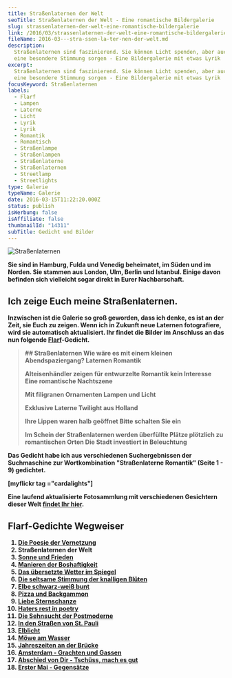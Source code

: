 ```yaml
---
title: Stra­ßen­la­ter­nen der Welt
seoTitle: Straßenlaternen der Welt - Eine romantische Bildergalerie
slug: strassenlaternen-der-welt-eine-romantische-bildergalerie
link: /2016/03/strassenlaternen-der-welt-eine-romantische-bildergalerie/
fileName: 2016-03---stra-ssen-la-ter-nen-der-welt.md
description:
  Straßenlaternen sind faszinierend. Sie können Licht spenden, aber auch für
  eine besondere Stimmung sorgen - Eine Bildergalerie mit etwas Lyrik
excerpt:
  Straßenlaternen sind faszinierend. Sie können Licht spenden, aber auch für
  eine besondere Stimmung sorgen - Eine Bildergalerie mit etwas Lyrik
focusKeyword: Straßenlaternen
labels:
  - Flarf
  - Lampen
  - Laterne
  - Licht
  - Lyrik
  - Lyrik
  - Romantik
  - Romantisch
  - Straßenlampe
  - Straßenlampen
  - Straßenlaterne
  - Straßenlaternen
  - Streetlamp
  - Streetlights
type: Galerie
typeName: Galerie
date: 2016-03-15T11:22:20.000Z
status: publish
isWerbung: false
isAffiliate: false
thumbnailId: "14311"
subTitle: Gedicht und Bilder
---
```


![Straßenlaternen](http://cardamonchai.com/wp-content/uploads/2016/03/17181970449_87b4bc5eac_z-640x427.jpg)

<strong>

Sie sind in Hamburg, Fulda und Venedig beheimatet, im Süden und im Norden. Sie
stammen aus London, Ulm, Berlin und Istanbul. Einige davon befinden sich
vielleicht sogar direkt in Eurer Nachbarschaft.

## Ich zeige Euch meine Straßenlaternen.

Inzwischen ist die Galerie so groß geworden, dass ich denke, es ist an der Zeit,
sie Euch zu zeigen. Wenn ich in Zukunft neue Laternen fotografiere, wird sie
automatisch aktualisiert. Ihr findet die Bilder im Anschluss an das nun folgende
<a href="http://cardamonchai.com/2016/03/flarf-inspiration-aus-dem-internet-die-poesie-der-vernetzung/">Flarf</a>-Gedicht.

<blockquote>
## Straßenlaternen
Wie wäre es mit einem kleinen Abendspaziergang?
Laternen Romantik

Alteisenhändler zeigen für entwurzelte Romantik kein Interesse Eine romantische
Nachtszene

Mit filigranen Ornamenten Lampen und Licht

Exklusive Laterne Twilight aus Holland

Ihre Lippen waren halb geöffnet Bitte schalten Sie ein

Im Schein der Straßenlaternen werden überfüllte Plätze plötzlich zu romantischen
Orten Die Stadt investiert in Beleuchtung</blockquote>

Das Gedicht habe ich aus verschiedenen Suchergebnissen der Suchmaschine zur
Wortkombination "Straßenlaterne Romantik" (Seite 1 - 9) gedichtet.

[myflickr tag ="cardalights"]

Eine laufend aktualisierte Fotosammlung mit verschiedenen Gesichtern dieser Welt
<a href="http://cardamonchai.com/2015/09/iseefaces-gesichter-ueberall/">findet
Ihr hier</a>.

## Flarf-Gedichte Wegweiser

<ol>
    <li><a href="http://cardamonchai.com/2016/03/flarf-inspiration-aus-dem-internet-die-poesie-der-vernetzung/">Die Poesie der Vernetzung</a></li>
    <li>Straßenlaternen der Welt</li>
    <li><a href="/2016/03/sonne-und-frieden/">Sonne und Frieden</a></li>
    <li><a href="http://cardamonchai.com/2016/04/manieren-der-boshaftigkeit/">Manieren der Boshaftigkeit</a></li>
    <li><a href="/2016/05/das-uebersetzte-wetter-im-spiegel/">Das übersetzte Wetter im Spiegel</a></li>
    <li><a href="http://cardamonchai.com/2016/10/die-seltsame-stimmung-der-knalligen-blueten/">Die seltsame Stimmung der knalligen Blüten</a></li>
    <li><a href="http://cardamonchai.com/2017/01/elbe-schwarz-weiss-bunt-bildergalerie-mit-flarfgedicht/">Elbe schwarz-weiß bunt</a></li>
    <li><a href="http://cardamonchai.com/2017/01/drei-koenige/">Pizza und Backgammon</a></li>
    <li><a href="http://cardamonchai.com/2017/01/liebe-sternschanze/">Liebe Sternschanze</a></li>
    <li><a href="http://cardamonchai.com/2017/02/haters-rest-in-poetry/">Haters rest in poetry</a></li>
    <li><a href="http://cardamonchai.com/2017/02/die-sehnsucht-der-postmoderne/">Die Sehnsucht der Postmoderne</a></li>
    <li><a href="http://cardamonchai.com/2017/02/dauerregen-stpauli/">In den Straßen von St. Pauli</a></li>
    <li><a href="http://cardamonchai.com/2018/01/elblicht-flarfgedicht-zum-jahresanfang/">Elblicht</a></li>
    <li><a href="http://cardamonchai.com/2018/01/moewe-am-wasser/">Möwe am Wasser</a></li>
    <li><a href="http://cardamonchai.com/2018/02/ein-fleet-im-verlauf-der-jahreszeiten/">Jahreszeiten an der Brücke</a></li>
    <li><a href="http://cardamonchai.com/2018/03/amsterdam/">Amsterdam - Grachten und Gassen</a></li>
    <li><a href="http://cardamonchai.com/2018/04/abschied-von-dir/">Abschied von Dir - Tschüss, mach es gut</a></li>
    <li><a href="http://cardamonchai.com/2018/05/erster-mai-gegensaetze/">Erster Mai - Gegensätze</a></li>
</ol>
